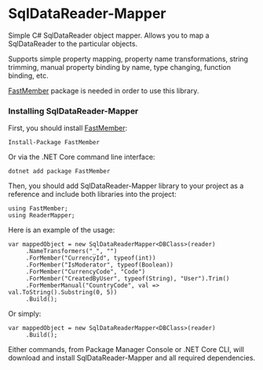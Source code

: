 SqlDataReader-Mapper
======
Simple C# SqlDataReader object mapper. Allows you to map a SqlDataReader to the particular objects.

Supports simple property mapping, property name transformations, string trimming, manual property binding by name, type changing, function binding, etc.

[FastMember](https://www.nuget.org/packages/FastMember/) package is needed in order to use this library.

### Installing SqlDataReader-Mapper

First, you should install [FastMember](https://www.nuget.org/packages/FastMember/):
    
    Install-Package FastMember

Or via the .NET Core command line interface:

    dotnet add package FastMember

Then, you should add SqlDataReader-Mapper library to your project as a reference and include both libraries into the project:

    using FastMember;
    using ReaderMapper;
    
Here is an example of the usage:

    var mappedObject = new SqlDataReaderMapper<DBClass>(reader)
         .NameTransformers("_", "")
         .ForMember("CurrencyId", typeof(int))
         .ForMember("IsModerator", typeof(Boolean))
         .ForMember("CurrencyCode", "Code")
         .ForMember("CreatedByUser", typeof(String), "User").Trim()
         .ForMemberManual("CountryCode", val => val.ToString().Substring(0, 5))
         .Build();
         
Or simply:

    var mappedObject = new SqlDataReaderMapper<DBClass>(reader)
         .Build();

Either commands, from Package Manager Console or .NET Core CLI, will download and install SqlDataReader-Mapper and all required dependencies.
